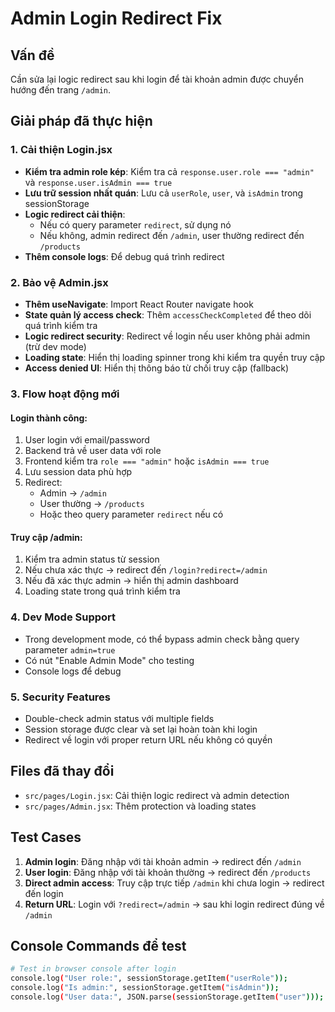 # Admin Login Redirect Fix

## Vấn đề
Cần sửa lại logic redirect sau khi login để tài khoản admin được chuyển hướng đến trang `/admin`.

## Giải pháp đã thực hiện

### 1. Cải thiện Login.jsx
- **Kiểm tra admin role kép**: Kiểm tra cả `response.user.role === "admin"` và `response.user.isAdmin === true`
- **Lưu trữ session nhất quán**: Lưu cả `userRole`, `user`, và `isAdmin` trong sessionStorage
- **Logic redirect cải thiện**: 
  - Nếu có query parameter `redirect`, sử dụng nó
  - Nếu không, admin redirect đến `/admin`, user thường redirect đến `/products`
- **Thêm console logs**: Để debug quá trình redirect

### 2. Bảo vệ Admin.jsx
- **Thêm useNavigate**: Import React Router navigate hook
- **State quản lý access check**: Thêm `accessCheckCompleted` để theo dõi quá trình kiểm tra
- **Logic redirect security**: Redirect về login nếu user không phải admin (trừ dev mode)
- **Loading state**: Hiển thị loading spinner trong khi kiểm tra quyền truy cập
- **Access denied UI**: Hiển thị thông báo từ chối truy cập (fallback)

### 3. Flow hoạt động mới

#### Login thành công:
1. User login với email/password
2. Backend trả về user data với role
3. Frontend kiểm tra `role === "admin"` hoặc `isAdmin === true`
4. Lưu session data phù hợp
5. Redirect:
   - Admin → `/admin`
   - User thường → `/products`
   - Hoặc theo query parameter `redirect` nếu có

#### Truy cập /admin:
1. Kiểm tra admin status từ session
2. Nếu chưa xác thực → redirect đến `/login?redirect=/admin`
3. Nếu đã xác thực admin → hiển thị admin dashboard
4. Loading state trong quá trình kiểm tra

### 4. Dev Mode Support
- Trong development mode, có thể bypass admin check bằng query parameter `admin=true`
- Có nút "Enable Admin Mode" cho testing
- Console logs để debug

### 5. Security Features
- Double-check admin status với multiple fields
- Session storage được clear và set lại hoàn toàn khi login
- Redirect về login với proper return URL nếu không có quyền

## Files đã thay đổi
- `src/pages/Login.jsx`: Cải thiện logic redirect và admin detection
- `src/pages/Admin.jsx`: Thêm protection và loading states

## Test Cases
1. **Admin login**: Đăng nhập với tài khoản admin → redirect đến `/admin`
2. **User login**: Đăng nhập với tài khoản thường → redirect đến `/products`
3. **Direct admin access**: Truy cập trực tiếp `/admin` khi chưa login → redirect đến login
4. **Return URL**: Login với `?redirect=/admin` → sau khi login redirect đúng về `/admin`

## Console Commands để test
```bash
# Test in browser console after login
console.log("User role:", sessionStorage.getItem("userRole"));
console.log("Is admin:", sessionStorage.getItem("isAdmin"));
console.log("User data:", JSON.parse(sessionStorage.getItem("user")));
```
